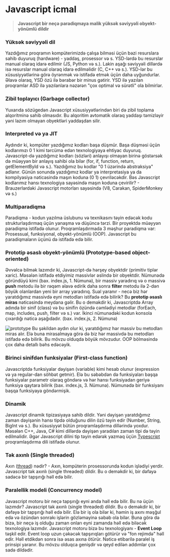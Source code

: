 
# Javascript icmal

> **Javascript bir neçə paradiqmaya malik yüksək səviyyəli obyekt-yönümlü dildir**

### Yüksək səviyyəli dil
Yazdığımız proqramın kompüterimizdə çalışa bilməsi üçün bəzi resurslara sahib duyuruq (hardware) - yaddaş, prosessor və s. YSD-lərdə bu resurslar manual olaraq idarə edilmir (JS, Python və s.). Lakin aşağı səviyyəli dillərdə isə resurslar manual olaraq idarə edilməlidir (C, C++ və s.). YSD-lər bu xüsusiyyətlərinə görə öyrənmək və istifadə etmək üçün daha uyğundurlar. Əlavə olaraq, YSD özü ilə bərabər bir minus gətirir. YSD ilə yazılan proqramlar ASD ilə yazılanlara nəzərən "çox optimal və sürətli" ola bilmirlər. 

### Zibil toplayıcı (Garbage collector)
Yuxarıda sözügedən Javascript xüsusiyyətlərindən biri də zibil toplama alqoritminə sahib olmasıdır. Bu alqoritim avtomatik olaraq yaddaşı təmizləyir yəni lazım olmayan obyektləri yaddaşdan silir. 

### Interpreted və ya JIT
Aydındır ki, kompüter yazdığımız kodları başa düşmür. Başa düşməsi üçün kodlarımızı 0 1 kimi tərcümə edən texnologiyaya ehtiyac duyuruq. Javascript-də yazdığımız kodları (sözləri) anlayışı olmayan birinə göstərsək də müəyyən bir anlayış sahibi ola bilər (for, if, function, return, getElementById və s.). Yazdığımız bu kodlar "0 1 üzərində abstraksiya" adlanır. Günün sonunda yazdığımız kodlar ya interpretasiya ya da kompilyasiya nəticəsində maşın koduna (0 1) çevriləcəkdir. Bəs Javascript kodlarımız hansı texnologiya sayəsində maşın koduna çevirilir?  - Brauzerlərdəki Javascript motorları sayəsində (V8, Carakan, SpiderMonkey və s.)

### Multiparadiqma
Paradiqma - kodun yazılma üslubunu və texnikasını təyin edəcək kodu strukturlaşdırmaq üçün yanaşma və düşüncə tərzi.
Bir proyektdə müəyyən paradiqma istifadə olunur. Proqramlaşdırmada 3 məşhur paradiqma var: Prosessual, funksiyonal, obyekt-yönümlü (OOP). Javascript bu paradiqmaların üçünü də istifadə edə bilir. 


### Prototip əsaslı obyekt-yönümlü (Prototype-based object-oriented)
Əvvəlcə bilmək lazımdır ki, Javascript-də hərşey obyektdir (primitiv tiplər xaric). Məsələn istifadə etdiyimiz massivlər əslində bir obyektdir. Nümunədə göründüyü kimi (bax. index.js, 1. Nümunə), bir massiv yaradırıq və o massivə **push** metodu ilə bir rəqəm əlavə edirik daha sonra **filter** metodu ilə 2-dən böyük olanlardan yeni bir array yaradırıq. Sual yaranır - necə biz hər yaratdığımız massivdə eyni metodları istifadə edə bilirik? Bu **prototip əsaslı miras** nəticəsində meydana gəlir. Bu o deməkdir ki, Javascriptdə Array adında bir sinif (class) və bu sinifin özündə cəmlədiyi metodlar (forEach, map, includes, push, filter və s.) var. İkinci nümunədəki kodun konsola çıxardığı nəticə aşağıdadır. (bax. index.js, 2. Nümunə)

![prototype](https://i.ibb.co/GFJ94Z7/index.png)
Bu şəkildən aydın olur ki,  yaratdığımız hər massiv bu metodları miras alır. Elə buna mirasalmaya görə də biz hər massivdə bu metodları istifadə edə bilirik.
Bu mövzu olduqda böyük mövzudur. OOP bölməsində çox daha detallı bəhs edəcəyik.

### Birinci sinifdən funksiyalar (First-class function)
Javascriptdə funksiyalar dəyişən (variable) kimi hesab olunur (expression və ya regular-dan söhbət getmir). Elə bu səbəbdən də funksiyaları başqa funksiyalar parametr olaraq göndərə və hər hansı funksiyadan geriyə funksiya qaytara bilirik (bax. index.js, 3. Nümunə). Nümunədə bir funksiyanı başqa funksiyaya göndərmişik. 

### Dinamik 
Javascript dinamik tipizasiyaya sahib dildir. Yəni dəyişən yaratdığımız zaman dəyişənin hansı tipdə olduğunu dilin özü təyin edir (Number, String, BigInt və s.). Bu xüsusiyyət bütün proqramlaşdırma dillərində yoxdur. Məsələn C++, Java, C# kimi dillərdə dəyişən yaradılan zaman tipi də təyin edilməlidir. Əgər Javascript dilini tip təyin edərək yazmaq üçün [Typescript](https://www.typescriptlang.org/) proqramlaşdırma dili istifadə olunur.

### Tək axınlı (Single threaded)
Axın ([thread](https://www.iitk.ac.in/esc101/05Aug/tutorial/essential/threads/definition.html)) nədir? - Axın, kompüterin prosessorunda kodun işlədiyi yerdir.
Javascript tək axınlı (single threaded) dildir. Bu o deməkdir ki, bir dəfəyə sadəcə bir tapşırığı həll edə bilir. 

### Paralellik modeli (Concurrency model) 
Javascript motoru bir neçə tapşırığı eyni anda həll edə bilir. Bu nə üçün lazımdır? Javascript tək axınlı (single threaded) dildir. Bu o deməkdir ki, bir dəfəyə bir tapşırığı həll edə bilir. Elə bir iş ola bilər ki, həmin iş axını məşğul edə və özündən sonrakı işlərin gözləməyinə səbəb ola bilər. Buna görə də bizə, bir neçə iş olduğu zaman onları eyni zamanda həll edə biləcək texnologiya lazımdır. Javascript motoru bizə bu texnologiyanı - **Event Loop** təşkil edir.
Event loop uzun çəkəcək tapşırıqları götürür və "fon rejimdə" həll edir. Həll etdikdən sonra isə əsas axına ötürür. Nəticə etibarilə paralel iş prinsipi yaranır. Bu mövzu olduqca genişdir və qeyd edilən addımlar çox sadə dildədir.
